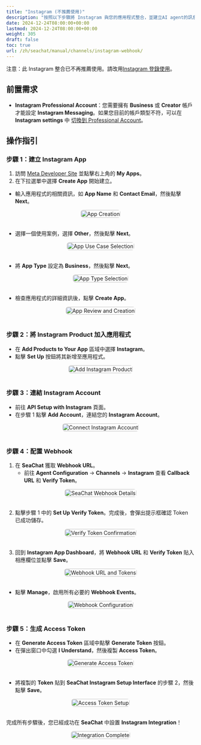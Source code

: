 ```yaml
---
title: "Instagram (不推薦使用)"
description: "按照以下步驟將 Instagram 與您的應用程式整合，並建立AI agent的訊息。"
date: 2024-12-24T08:00:00+00:00
lastmod: 2024-12-24T08:00:00+00:00
weight: 305
draft: false
toc: true
url: /zh/seachat/manual/channels/instagram-webhook/
---
```


注意：此 Instagram 整合已不再推薦使用。請改用[Instagram 登錄使用](/zh/seachat/manual/channels/instagram/)。

## 前置需求

- **Instagram Professional Account**：您需要擁有 **Business** 或 **Creator** 帳戶才能設定 **Instagram Messaging**。如果您目前的帳戶類型不符，可以在 **Instagram settings** 中 [切換到 Professional Account](https://www.facebook.com/business/help/502981923235522)。

## 操作指引

### 步驟 1：建立 **Instagram App**

1. 訪問 [Meta Developer Site](https://developers.facebook.com/) 並點擊右上角的 **My Apps**。
2. 在下拉選單中選擇 **Create App** 開始建立。

- 輸入應用程式的相關資訊，如 **App Name** 和 **Contact Email**，然後點擊 **Next**。

<div style="display: flex; flex-direction: column; align-items: center;">
<div style="width: 100%; text-align: center; display: flex; flex-direction: column; align-items: center; justify-item: center">
    <a href="/images/seachat/en/channels/instagram/app-name.png" target="_blank">
    <img width="100%" style="border-radius: 0.4rem; cursor: zoom-in;" src="/images/seachat/en/channels/instagram/app-name.png" alt="App Creation">
    </a>
</div>
</div>

<br/>

- 選擇一個使用案例，選擇 **Other**，然後點擊 **Next**。

<div style="display: flex; flex-direction: column; align-items: center;">
<div style="width: 100%; text-align: center; display: flex; flex-direction: column; align-items: center; justify-item: center">
    <a href="/images/seachat/en/channels/instagram/use-cases.png" target="_blank">
    <img width="100%" style="border-radius: 0.4rem; cursor: zoom-in;" src="/images/seachat/en/channels/instagram/use-cases.png" alt="App Use Case Selection">
    </a>
</div>
</div>

<br/>

- 將 **App Type** 設定為 **Business**，然後點擊 **Next**。

<div style="display: flex; flex-direction: column; align-items: center;">
<div style="width: 100%; text-align: center; display: flex; flex-direction: column; align-items: center; justify-item: center">
    <a href="/images/seachat/en/channels/instagram/app-type.png" target="_blank">
    <img width="100%" style="border-radius: 0.4rem; cursor: zoom-in;" src="/images/seachat/en/channels/instagram/app-type.png" alt="App Type Selection">
    </a>
</div>
</div>

<br/>

- 檢查應用程式的詳細資訊後，點擊 **Create App**。

<div style="display: flex; flex-direction: column; align-items: center;">
<div style="width: 100%; text-align: center; display: flex; flex-direction: column; align-items: center; justify-item: center">
    <a href="/images/seachat/en/channels/instagram/business-details.png" target="_blank">
    <img width="100%" style="border-radius: 0.4rem; cursor: zoom-in;" src="/images/seachat/en/channels/instagram/business-details.png" alt="App Review and Creation">
    </a>
</div>
</div>

<br/>

### 步驟 2：將 **Instagram Product** 加入應用程式

- 在 **Add Products to Your App** 區域中選擇 **Instagram**。
- 點擊 **Set Up** 按鈕將其新增至應用程式。

<div style="display: flex; flex-direction: column; align-items: center;">
<div style="width: 100%; text-align: center; display: flex; flex-direction: column; align-items: center; justify-item: center">
    <a href="/images/seachat/en/channels/instagram/add-instagram.png" target="_blank">
    <img width="100%" style="border-radius: 0.4rem; cursor: zoom-in;" src="/images/seachat/en/channels/instagram/add-instagram.png" alt="Add Instagram Product">
    </a>
</div>
</div>

<br/>

### 步驟 3：連結 **Instagram Account**

- 前往 **API Setup with Instagram** 頁面。
- 在步驟 1 點擊 **Add Account**，連結您的 **Instagram Account**。

<div style="display: flex; flex-direction: column; align-items: center;">
<div style="width: 100%; text-align: center; display: flex; flex-direction: column; align-items: center; justify-item: center">
    <a href="/images/seachat/en/channels/instagram/instagram-connect.png" target="_blank">
    <img width="100%" style="border-radius: 0.4rem; cursor: zoom-in;" src="/images/seachat/en/channels/instagram/instagram-connect.png" alt="Connect Instagram Account">
    </a>
</div>
</div>

<br/>

### 步驟 4：配置 **Webhook**

1. 在 **SeaChat** 獲取 **Webhook URL**。
    - 前往 **Agent Configuration** → **Channels** → **Instagram** 查看 **Callback URL** 和 **Verify Token**。

<div style="display: flex; flex-direction: column; align-items: center;">
<div style="width: 100%; text-align: center; display: flex; flex-direction: column; align-items: center; justify-item: center">
    <a href="/images/seachat/en/channels/instagram/seachat-channel.png" target="_blank">
    <img width="100%" style="border-radius: 0.4rem; cursor: zoom-in;" src="/images/seachat/en/channels/instagram/seachat-channel.png" alt="SeaChat Webhook Details">
    </a>
</div>
</div>

<br/>

2. 點擊步驟 1 中的 **Set Up Verify Token**。完成後，會彈出提示框確認 Token 已成功儲存。

<div style="display: flex; flex-direction: column; align-items: center;">
<div style="width: 100%; text-align: center; display: flex; flex-direction: column; align-items: center; justify-item: center">
    <a href="/images/seachat/en/channels/instagram/verify-token.png" target="_blank">
    <img width="100%" style="border-radius: 0.4rem; cursor: zoom-in;" src="/images/seachat/en/channels/instagram/verify-token.png" alt="Verify Token Confirmation">
    </a>
</div>
</div>

<br/>

3. 回到 **Instagram App Dashboard**，將 **Webhook URL** 和 **Verify Token** 貼入相應欄位並點擊 **Save**。

<div style="display: flex; flex-direction: column; align-items: center;">
<div style="width: 100%; text-align: center; display: flex; flex-direction: column; align-items: center; justify-item: center">
    <a href="/images/seachat/en/channels/instagram/callback-url.png" target="_blank">
    <img width="100%" style="border-radius: 0.4rem; cursor: zoom-in;" src="/images/seachat/en/channels/instagram/callback-url.png" alt="Webhook URL and Tokens">
    </a>
</div>
</div>

<br/>

- 點擊 **Manage**，啟用所有必要的 **Webhook Events**。

<div style="display: flex; flex-direction: column; align-items: center;">
<div style="width: 100%; text-align: center; display: flex; flex-direction: column; align-items: center; justify-item: center">
    <a href="/images/seachat/en/channels/instagram/manage-webhook.png" target="_blank">
    <img width="100%" style="border-radius: 0.4rem; cursor: zoom-in;" src="/images/seachat/en/channels/instagram/manage-webhook.png" alt="Webhook Configuration">
    </a>
</div>
</div>

<br/>

### 步驟 5：生成 **Access Token**

- 在 **Generate Access Token** 區域中點擊 **Generate Token** 按鈕。
- 在彈出窗口中勾選 **I Understand**，然後複製 **Access Token**。

<div style="display: flex; flex-direction: column; align-items: center;">
<div style="width: 100%; text-align: center; display: flex; flex-direction: column; align-items: center; justify-item: center">
    <a href="/images/seachat/en/channels/instagram/generated-token.png" target="_blank">
    <img width="100%" style="border-radius: 0.4rem; cursor: zoom-in;" src="/images/seachat/en/channels/instagram/generated-token.png" alt="Generate Access Token">
    </a>
</div>
</div>

<br/>

- 將複製的 **Token** 貼到 **SeaChat Instagram Setup Interface** 的步驟 2，然後點擊 **Save**。

<div style="display: flex; flex-direction: column; align-items: center;">
<div style="width: 100%; text-align: center; display: flex; flex-direction: column; align-items: center; justify-item: center">
    <a href="/images/seachat/en/channels/instagram/save-token.png" target="_blank">
    <img width="100%" style="border-radius: 0.4rem; cursor: zoom-in;" src="/images/seachat/en/channels/instagram/save-token.png" alt="Access Token Setup">
    </a>
</div>
</div>

<br/>

完成所有步驟後，您已經成功在 **SeaChat** 中設置 **Instagram Integration**！

<div style="display: flex; flex-direction: column; align-items: center;">
<div style="width: 100%; text-align: center; display: flex; flex-direction: column; align-items: center; justify-item: center">
    <a href="/images/seachat/en/channels/instagram/seachat-setup.png" target="_blank">
    <img width="100%" style="border-radius: 0.4rem; cursor: zoom-in;" src="/images/seachat/en/channels/instagram/seachat-setup.png" alt="Integration Complete">
    </a>
</div>
</div>

<br/>
